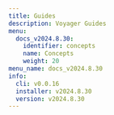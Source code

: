 ```yaml
---
title: Guides
description: Voyager Guides
menu:
  docs_v2024.8.30:
    identifier: concepts
    name: Concepts
    weight: 20
menu_name: docs_v2024.8.30
info:
  cli: v0.0.16
  installer: v2024.8.30
  version: v2024.8.30
---
```


